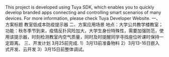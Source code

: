 This project is developed using Tuya SDK, which enables you to quickly develop branded apps connecting and controlling smart scenarios of many devices.
For more information, please check Tuya Developer Website.
一、方案标题
教室低成本防疫提示器
二、方案应用场景
地点：大学公共教学楼教室；
功能：秋冬季节到来，疫情反扑风险加大，大学生身份特殊性，需要加强防范，使用该提示器，时刻检测教室内空气质量，同时及时提醒同学寻找座位听课时保持一定距离。
三、开发计划
3月25前完成.
1）3月13前准备物料
2）3月13-16日嵌入式开发、云开发
3）3月15日前整体调试。

